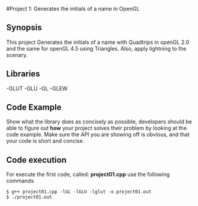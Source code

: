 #Project 1: Generates the initials of a name in OpenGL

## Synopsis
This project Generates the initials of a name with Quadtrips in openGL 2.0 and the same for openGL 4.5 using Triangles. Also, apply lightning to the scenary.

## Libraries
-GLUT
-GLU
-GL
-GLEW

## Code Example

Show what the library does as concisely as possible, developers should be able to figure out **how** your project solves their problem by looking at the code example. Make sure the API you are showing off is obvious, and that your code is short and concise.


## Code execution
For execute the first code, called: **project01.cpp** use the following commands
```
$ g++ project01.cpp -lGL -lGLU -lglut -o project01.out
$ ./project01.out
```
